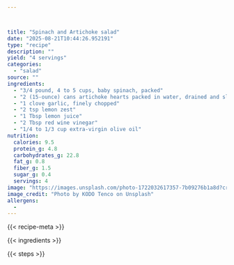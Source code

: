 ```yaml
---



title: "Spinach and Artichoke salad"
date: "2025-08-21T10:44:26.952191"
type: "recipe"
description: ""
yield: "4 servings"
categories:
  - "salad"
source: ""
ingredients:
  - "3/4 pound, 4 to 5 cups, baby spinach, packed"
  - "2 (15-ounce) cans artichoke hearts packed in water, drained and sliced"
  - "1 clove garlic, finely chopped"
  - "2 tsp lemon zest"
  - "1 Tbsp lemon juice"
  - "2 Tbsp red wine vinegar"
  - "1/4 to 1/3 cup extra-virgin olive oil"
nutrition:
  calories: 9.5
  protein_g: 4.8
  carbohydrates_g: 22.8
  fat_g: 0.8
  fiber_g: 1.5
  sugar_g: 0.4
  servings: 4
image: "https://images.unsplash.com/photo-1722032617357-7b09276b1a8d?crop=entropy&cs=tinysrgb&fit=max&fm=jpg&ixid=M3w3OTQ5MzV8MHwxfHNlYXJjaHwxfHxzcGluYWNoJTIwYW5kJTIwYXJ0aWNob2tlJTIwc2FsYWQlMjBmb29kJTIwc2FsYWR8ZW58MXwwfHx8MTc1NTc5NTkxMHww&ixlib=rb-4.1.0&q=80&w=1080"
image_credit: "Photo by KODO Tenco on Unsplash"
allergens:
  - 
---
```


{{< recipe-meta >}}

{{< ingredients >}}

{{< steps >}}
